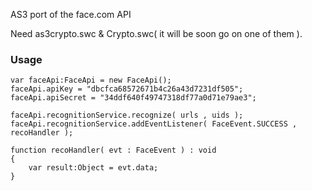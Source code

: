 AS3 port of the face.com API

Need as3crypto.swc & Crypto.swc( it will be soon go on one of them ).


### Usage ###

	var faceApi:FaceApi = new FaceApi();
	faceApi.apiKey = "dbcfca68572671b4c26a43d7231df505";
	faceApi.apiSecret = "34ddf640f49747318df77a0d71e79ae3";

	faceApi.recognitionService.recognize( urls , uids );
	faceApi.recognitionService.addEventListener( FaceEvent.SUCCESS , recoHandler );

	function recoHandler( evt : FaceEvent ) : void
	{
		var result:Object = evt.data;
	}